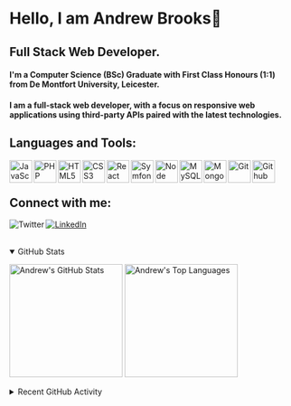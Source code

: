 # Hello, I am Andrew Brooks👋

## Full Stack Web Developer.

#### I'm a Computer Science (BSc) Graduate with First Class Honours (1:1) from De Montfort University, Leicester.

#### I am a full-stack web developer, with a focus on responsive web applications using third-party APIs paired with the latest technologies.

## Languages and Tools:

<img align="left" alt="JavaScript" width="40px" src="https://unpkg.com/simple-icons@v3/icons/javascript.svg" />
<img align="left" alt="PHP" width="40px" src="https://unpkg.com/simple-icons@v3/icons/php.svg" />
<img align="left" alt="HTML5" width="40px" src="https://unpkg.com/simple-icons@v3/icons/html5.svg" />
<img align="left" alt="CSS3" width="40px" src="https://unpkg.com/simple-icons@v3/icons/css3.svg" />
<img align="left" alt="React" width="40px" src="https://unpkg.com/simple-icons@v3/icons/react.svg" />
<img align="left" alt="Symfony" width="40px" src="https://unpkg.com/simple-icons@v3/icons/symfony.svg" />
<img align="left" alt="Node" width="40px" src="https://unpkg.com/simple-icons@v3/icons/node-dot-js.svg" />
<img align="left" alt="MySQL" width="40px" src="https://unpkg.com/simple-icons@v3/icons/mysql.svg" />
<img align="left" alt="MongoDB" width="40px" src="https://unpkg.com/simple-icons@v3/icons/mongodb.svg" />
<img align="left" alt="Git" width="40px" src="https://unpkg.com/simple-icons@v3/icons/git.svg" />
<img align="left" alt="Github" width="40px" src="https://unpkg.com/simple-icons@v3/icons/github.svg" />

<br />
<br />

## Connect with me:

[<img align="left" alt="Twitter" src="https://img.shields.io/twitter/url?label=Twitter&logo=Twitter&style=for-the-badge&url=https%3A%2F%2Ftwitter.com%2FAndrewBrooks0&color=white" />][twitter]
[<img alt="LinkedIn" src="https://img.shields.io/badge/--linkedin?label=LinkedIn&logo=LinkedIn&style=for-the-badge&color=white">][linkedin]
<br />
<br />

<details open>
  <summary>GitHub Stats</summary>
  <p>
    <img alt="Andrew's GitHub Stats" height=200 src="https://github-readme-stats.andrewgraemebrooks.vercel.app/api?username=andrewgraemebrooks&show_icons=true&theme=tokyonight" />
    <img alt="Andrew's Top Languages" height=200 src = "https://github-readme-stats.andrewgraemebrooks.vercel.app/api/top-langs/?username=andrewgraemebrooks&hide=css,java,html&theme=tokyonight">
  </p>
</details>

<details>
  <summary>Recent GitHub Activity</summary>
  
<!--START_SECTION:activity-->

<!--END_SECTION:activity-->

</details>

[linkedin]: https://www.linkedin.com/in/andrewgraemebrooks/
[twitter]: https://twitter.com/AndrewBrooks0
